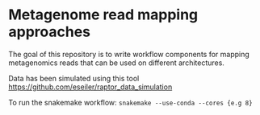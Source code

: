 # Metagenome read mapping approaches

The goal of this repository is to write workflow components for mapping metagenomics reads that can be used on different architectures. 

Data has been simulated using this tool https://github.com/eseiler/raptor_data_simulation

To run the snakemake workflow:
`snakemake --use-conda --cores {e.g 8}`
